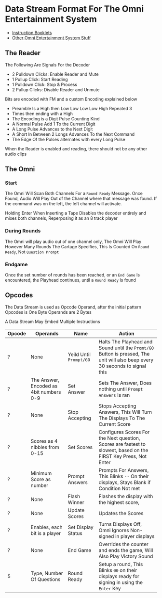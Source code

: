 # Data Stream Format For The Omni Entertainment System

- [Instruction Booklets](https://archive.org/download/Omni_System/)
- [Other Omni Entertainment System Stuff](https://archive.org/search?query=Omni+Entertainment+System)

## The Reader
The Following Are Signals For the Decoder
- 2 Pulldown Clicks: Enable Reader and Mute
- 1 Pullup Click: Start Reading
- 1 Pulldown Click: Stop & Process
- 2 Pullup Clicks: Disable Reader and Unmute

Bits are encoded with FM and a custom Encoding explained below
- Preamble Is a High then Low Low Low Low High Repeated 3
- Times then ending with a High
- The Encoding is a Digit Pulse Counting Kind
- A Normal Pulse Add 1 To the Current Digit
- A Long Pulse Advances to the Next Digit
- A Short In Between 2 Longs Advances To the Next Command
- The Edge Of the Pulses alternates with every Long Pulse


When the Reader is enabled and reading, there should not be any other audio clips

## The Omni
### Start
The Omni Will Scan Both Channels For a `Round Ready` Message. Once Found, Audio Will Play Out of the Channel where that message was found. If the command was on the left, the left channel will activate.

Holding Enter When Inserting a Tape Disables the decoder entirely and mixes both channels, Reperposing it as an 8 track player

### During Rounds
The Omni will play audio out of one channel only, The Omni Will Play However Many Rounds The Cartage Specifies, This Is Counted On `Round Ready`, Not `Question Prompt`

### Endgame
Once the set number of rounds has been reached, or an `End Game` Is encountered, the Playhead continues, until a `Round Ready` Is found

## Opcodes
The Data Stream is used as Opcode Operand, after the initial pattern
Opcodes is One Byte
Operands are 2 Bytes

A Data Stream May Embed Multiple Instructions

|Opcode|Operands|Name|Action|
|------|----|----|------|
|?|None|Yeild Until `Prompt/GO`|Halts The Playhead and Sound until the `Promt/GO` Button is pressed, The unit will also beep every 30 seconds to signal this|
|?|The Answer, Encoded as 4bit numbers 0-9|Set Answer|Sets The Answer, Does nothing until `Prompt Answers` Is ran|
|?|None|Stop Accepting|Stops Accepting Answers, This Will Turn The Displays To The Current Score|
|?|Scores as 4 nibbles from 0-15|Set Scores|Configures Scores For the Next question, Scores are fastest to slowest, based on the FIRST Key Press, Not Enter|
|?|Minimum Score as number|Prompt Answers|Prompts For Answers, This Blinks `--` On their displays, Stays Blank if Condition Not met
|?|None|Flash Winner|Flashes the display with the highest score,
|?|None|Update Scores|Updates the Scores
|?|Enables, each bit is a player|Set Display Status|Turns Displays Off, Omni Ignores Non-signed in player displays|
|?|None|End Game|Overrides the counter and ends the game, Will Also Play Victory Sound|
|5|Type, Number Of Questions|Round Ready|Setup a round, This Blinks `00` on their displays ready for signing in using the `Enter` Key|